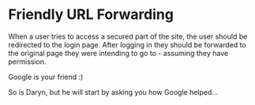 # Friendly URL Forwarding

When a user tries to access a secured part of the site, the user should be redirected to the login page. After logging in they should be forwarded to the original page they were intending to go to - assuming they have permission.

Google is your friend :)

So is Daryn, but he will start by asking you how Google helped...